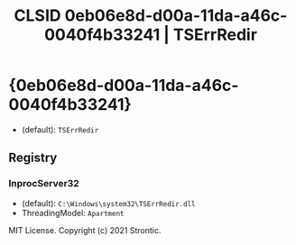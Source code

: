 ﻿---
title: "CLSID 0eb06e8d-d00a-11da-a46c-0040f4b33241 | TSErrRedir"
excerpt: What is COM-Object CLSID 0eb06e8d-d00a-11da-a46c-0040f4b33241?
---

# {0eb06e8d-d00a-11da-a46c-0040f4b33241}

* (default): `TSErrRedir`

## Registry


### InprocServer32

* (default): `C:\Windows\system32\TSErrRedir.dll`
* ThreadingModel: `Apartment`

MIT License. Copyright (c) 2021 Strontic.


